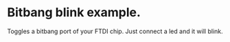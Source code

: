 # Bitbang blink example.

Toggles a bitbang port of your FTDI chip. Just connect a led and it will blink.
 
